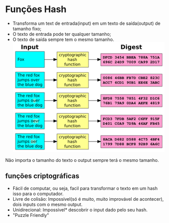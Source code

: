 
# Funções Hash

- Transforma um text de entrada(input) em um texto de saída(output) de tamanho fixo;
- O texto de entrada pode ter qualquer tamanho;
- O texto de saída sempre tem o mesmo tamanho.
![fdasfdas](images/hash.png)

Não importa o tamanho do texto o output sempre terá o mesmo tamanho.

## funções criptográficas

- Fácil de computar, ou seja, facil para transformar o texto em um hash isso para o computador.
- Livre de colisão: Impossível(só é muito, muito improvável de acontecer), dois inputs com o mesmo output.
- Unidirecional: Impossível* descobrir o input dado pelo seu hash.
- "Puzzle Friendly"